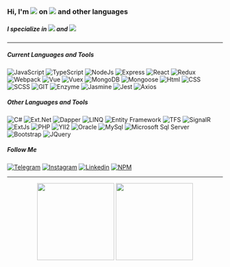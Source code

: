 ### Hi, I'm ![](https://img.shields.io/badge/DEVELOPER-62dafb?style=flat-square) on ![](https://img.shields.io/badge/JS-efd919?style=flat-square) and other languages

##### I specialize in ![](https://img.shields.io/badge/frontend-65c497?style=flat-square) and ![](https://img.shields.io/badge/backend-65c497?style=flat-square)

---

##### Current Languages and Tools

![JavaScript](https://img.shields.io/badge/Java_Script-404040?style=for-the-badge&logo=javascript)
![TypeScript](https://img.shields.io/badge/Type_Script-404040?style=for-the-badge&logo=typescript)
![NodeJs](https://img.shields.io/badge/Node_Js-404040?style=for-the-badge&logo=nodedotjs)
![Express](https://img.shields.io/badge/Express-404040?style=for-the-badge&logo=nodedotjs)
![React](https://img.shields.io/badge/React-404040?style=for-the-badge&logo=react)
![Redux](https://img.shields.io/badge/Redux-404040?style=for-the-badge&logo=redux)
![Webpack](https://img.shields.io/badge/Webpack-404040?style=for-the-badge&logo=Webpack)
![Vue](https://img.shields.io/badge/Vue-404040?style=for-the-badge&logo=vuedotjs)
![Vuex](https://img.shields.io/badge/Vuex-404040?style=for-the-badge&logo=vuedotjs)
![MongoDB](https://img.shields.io/badge/MongoDB-404040?style=for-the-badge&logo=mongodb)
![Mongoose](https://img.shields.io/badge/Mongoose-404040?style=for-the-badge&logo=mongodb)
![Html](https://img.shields.io/badge/HTML-404040?style=for-the-badge&logo=html5)
![CSS](https://img.shields.io/badge/CSS-404040?style=for-the-badge&logo=CSS3)
![SCSS](https://img.shields.io/badge/SCSS-404040?style=for-the-badge&logo=CSS3)
![GIT](https://img.shields.io/badge/git-404040?style=for-the-badge&logo=git)
![Enzyme](https://img.shields.io/badge/Enzyme-404040?style=for-the-badge&logo=javascript)
![Jasmine](https://img.shields.io/badge/Jasmine-404040?style=for-the-badge&logo=Jasmine)
![Jest](https://img.shields.io/badge/Jest-404040?style=for-the-badge&logo=Jest)
![Axios](https://img.shields.io/badge/Axios-404040?style=for-the-badge&logo=javascript)

##### Other Languages and Tools

![C#](https://img.shields.io/badge/c%23-404040?style=for-the-badge&logo=csharp)
![Ext.Net](https://img.shields.io/badge/Ext.Net-404040?style=for-the-badge&logo=csharp)
![Dapper](https://img.shields.io/badge/Dapper-404040?style=for-the-badge&logo=csharp)
![LINQ](https://img.shields.io/badge/LINQ-404040?style=for-the-badge&logo=csharp)
![Entity Framework](https://img.shields.io/badge/Entity_Framework-404040?style=for-the-badge&logo=csharp)
![TFS](https://img.shields.io/badge/TFS-404040?style=for-the-badge&logo=csharp)
![SignalR](https://img.shields.io/badge/SignalR-404040?style=for-the-badge&logo=csharp)
![ExtJs](https://img.shields.io/badge/Ext.Js-404040?style=for-the-badge&logo=javascript)
![PHP](https://img.shields.io/badge/PHP-404040?style=for-the-badge&logo=php)
![YII2](https://img.shields.io/badge/Yii2-404040?style=for-the-badge&logo=php)
![Oracle](https://img.shields.io/badge/Oracle-404040?style=for-the-badge&logo=oracle)
![MySql](https://img.shields.io/badge/MySql-404040?style=for-the-badge&logo=mysql)
![Microsoft Sql Server](https://img.shields.io/badge/Microsoft_Sql_Server-404040?style=for-the-badge&logo=microsoftsqlserver)
![Bootstrap](https://img.shields.io/badge/Bootstrap-404040?style=for-the-badge&logo=Bootstrap)
![JQuery](https://img.shields.io/badge/JQuery-404040?style=for-the-badge&logo=JQuery)

##### Follow Me

[![Telegram](https://img.shields.io/badge/Telegram-404040?style=for-the-badge&logo=telegram)](https://t.me/alexi_berg)
[![Instagram](https://img.shields.io/badge/Instagram-404040?style=for-the-badge&logo=instagram)](https://www.instagram.com/alexi.berg)
[![Linkedin](https://img.shields.io/badge/Linkedin-404040?style=for-the-badge&logo=linkedin)](https://www.linkedin.com/in/alexander-sosunov-b27a32175/)
[![NPM](https://img.shields.io/badge/NPM-404040?style=for-the-badge&logo=NPM)](https://www.npmjs.com/~asosunoff)

---

<!-- <div align="center">

[![Anurag's GitHub stats](https://github-readme-stats.vercel.app/api?username=asosunoff&hide=stars&count_private=true&show_icons=true&theme=dark)](https://github.com/anuraghazra/github-readme-stats)

[![Top Langs](https://github-readme-stats.vercel.app/api/top-langs/?username=asosunoff&layout=compact&langs_count=20&hide=html&count_private=true&theme=dark)](https://github.com/anuraghazra/github-readme-stats)

</div> -->

<div align="center">
<img height="180" src="https://github-readme-stats.vercel.app/api?username=asosunoff&hide=stars&count_private=true&show_icons=true&theme=vue" alt=""
/>
<img height="180" src="https://github-readme-stats.vercel.app/api/top-langs/?username=asosunoff&layout=compact&langs_count=20&hide=html&count_private=true&theme=vue" alt=""
/>
</div>
